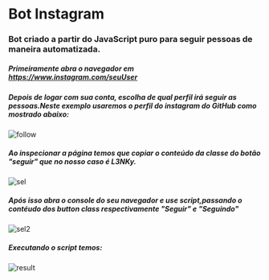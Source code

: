 # Bot Instagram
### Bot criado a partir do JavaScript puro para seguir pessoas de maneira automatizada.
##### Primeiramente abra o navegador em https://www.instagram.com/seuUser
##### Depois de logar com sua conta, escolha de qual perfil irá seguir as pessoas.Neste exemplo usaremos o perfil do instagram do GitHub como mostrado abaixo:
![follow](https://user-images.githubusercontent.com/40647391/80059640-d6e54580-8502-11ea-9c1b-bcabfc355fd4.png)




##### Ao inspecionar a página temos que copiar o conteúdo da classe do botão "seguir" que no nosso caso é L3NKy.
![sel](https://user-images.githubusercontent.com/40647391/80059472-76560880-8502-11ea-8a46-6faa6d79069c.png)

##### Após isso abra o console do seu navegador e use script,passando o contéudo dos button class respectivamente "Seguir" e "Seguindo" 
![sel2](https://user-images.githubusercontent.com/40647391/80059901-8f12ee00-8503-11ea-8ef7-5fde62cca188.png)

##### Executando o script temos:
![result](https://user-images.githubusercontent.com/40647391/80060102-13fe0780-8504-11ea-893e-0c7d2bba8be6.png)
